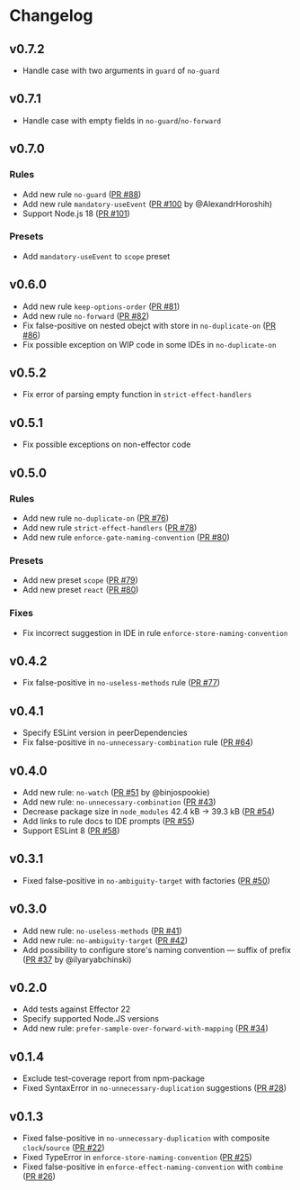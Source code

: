 # Changelog

## v0.7.2

- Handle case with two arguments in `guard` of `no-guard`

## v0.7.1

- Handle case with empty fields in `no-guard`/`no-forward`

## v0.7.0

### Rules

- Add new rule `no-guard` ([PR #88](https://github.com/effector/eslint-plugin/pull/88))
- Add new rule `mandatory-useEvent` ([PR #100](https://github.com/effector/eslint-plugin/pull/100) by @AlexandrHoroshih)
- Support Node.js 18 ([PR #101](https://github.com/effector/eslint-plugin/pull/101))

### Presets

- Add `mandatory-useEvent` to `scope` preset

## v0.6.0

- Add new rule `keep-options-order` ([PR #81](https://github.com/effector/eslint-plugin/pull/81))
- Add new rule `no-forward` ([PR #82](https://github.com/effector/eslint-plugin/pull/82))
- Fix false-positive on nested obejct with store in `no-duplicate-on` ([PR #86](https://github.com/effector/eslint-plugin/pull/86))
- Fix possible exception on WIP code in some IDEs in `no-duplicate-on`

## v0.5.2

- Fix error of parsing empty function in `strict-effect-handlers`

## v0.5.1

- Fix possible exceptions on non-effector code

## v0.5.0

### Rules

- Add new rule `no-duplicate-on` ([PR #76](https://github.com/effector/eslint-plugin/pull/76))
- Add new rule `strict-effect-handlers` ([PR #78](https://github.com/effector/eslint-plugin/pull/78))
- Add new rule `enforce-gate-naming-convention` ([PR #80](https://github.com/effector/eslint-plugin/pull/80))

### Presets

- Add new preset `scope` ([PR #79](https://github.com/effector/eslint-plugin/pull/79))
- Add new preset `react` ([PR #80](https://github.com/effector/eslint-plugin/pull/80))

### Fixes

- Fix incorrect suggestion in IDE in rule `enforce-store-naming-convention`

## v0.4.2

- Fix false-positive in `no-useless-methods` rule ([PR #77](https://github.com/effector/eslint-plugin/pull/77))

## v0.4.1

- Specify ESLint version in peerDependencies
- Fix false-positive in `no-unnecessary-combination` rule ([PR #64](https://github.com/effector/eslint-plugin/pull/64))

## v0.4.0

- Add new rule: `no-watch` ([PR #51](https://github.com/effector/eslint-plugin/pull/51) by @binjospookie)
- Add new rule: `no-unnecessary-combination` ([PR #43](https://github.com/effector/eslint-plugin/pull/43))
- Decrease package size in `node_modules` 42.4 kB -> 39.3 kB ([PR #54](https://github.com/effector/eslint-plugin/pull/54))
- Add links to rule docs to IDE prompts ([PR #55](https://github.com/effector/eslint-plugin/pull/55))
- Support ESLint 8 ([PR #58](https://github.com/effector/eslint-plugin/pull/58))

## v0.3.1

- Fixed false-positive in `no-ambiguity-target` with factories ([PR #50](https://github.com/effector/eslint-plugin/pull/50))

## v0.3.0

- Add new rule: `no-useless-methods` ([PR #41](https://github.com/effector/eslint-plugin/pull/41))
- Add new rule: `no-ambiguity-target` ([PR #42](https://github.com/effector/eslint-plugin/pull/42))
- Add possibility to configure store's naming convention — suffix of prefix ([PR #37](https://github.com/effector/eslint-plugin/pull/37) by @ilyaryabchinski)

## v0.2.0

- Add tests against Effector 22
- Specify supported Node.JS versions
- Add new rule: `prefer-sample-over-forward-with-mapping` ([PR #34](https://github.com/igorkamyshev/eslint-plugin-effector/pull/34))

## v0.1.4

- Exclude test-coverage report from npm-package
- Fixed SyntaxError in `no-unnecessary-duplication` suggestions ([PR #28](https://github.com/igorkamyshev/eslint-plugin-effector/pull/28))

## v0.1.3

- Fixed false-positive in `no-unnecessary-duplication` with composite `clock`/`source` ([PR #22](https://github.com/igorkamyshev/eslint-plugin-effector/pull/22))
- Fixed TypeError in `enforce-store-naming-convention` ([PR #25](https://github.com/igorkamyshev/eslint-plugin-effector/pull/25))
- Fixed false-positive in `enforce-effect-naming-convention` with `combine` ([PR #26](https://github.com/igorkamyshev/eslint-plugin-effector/pull/26))
